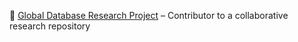 🔗 [Global Database Research Project](https://github.com/AthyulThomasVS/Global-Database-Reasearch) – Contributor to a collaborative research repository
